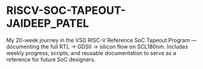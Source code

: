 # RISCV-SOC-TAPEOUT-JAIDEEP_PATEL
My 20-week journey in the VSD RISC-V Reference SoC Tapeout Program — documenting the full RTL → GDSII → silicon flow on SCL180nm. Includes weekly progress, scripts, and reusable documentation to serve as a reference for future SoC designers.
